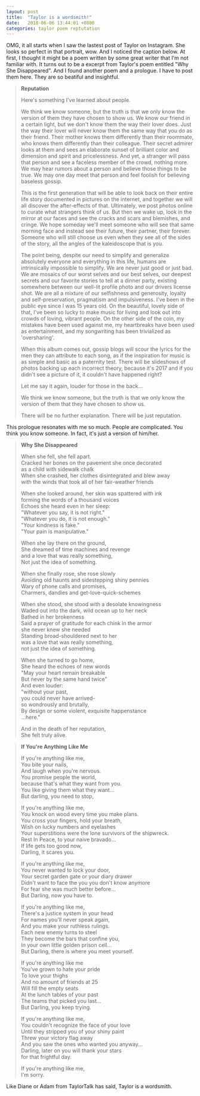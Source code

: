 ```yaml
---
layout: post
title:  "Taylor is a wordsmith!"
date:   2018-06-06 13:44:01 +0800
categories: taylor poem reptutation 
---
```


OMG, it all starts when I saw the lastest post of Taylor on Instagram. She looks so perfect in that portrait, wow. And I noticed the caption below. At first, I thought it might be a poem written by some great writer that I'm not familiar with. It turns out to be a excerpt from Taylor's poem entitled "Why She Disappeared". And I found another poem and a prologue. I have to post them here. They are so beatiful and insightful.

> **Reputation**
>
> Here's something I've learned about people.
> 
> We think we know someone, but the truth is that we only know the version of them they have chosen to show us. We know our friend in a certain light, but we don't know them the way their lover does. Just the way their lover will never know them the same way that you do as their friend. Their mother knows them differently than their roommate, who knows them differently than their colleague. Their secret admirer looks at them and sees an elaborate sunset of brilliant color and dimension and spirit and pricelessness. And yet, a stranger will pass that person and see a faceless member of the crowd, nothing more. We may hear rumors about a person and believe those things to be true. We may one day meet that person and feel foolish for believing baseless gossip.
> 
> This is the first generation that will be able to look back on their entire life story documented in pictures on the internet, and together we will all discover the after-effects of that. Ultimately, we post photos online to curate what strangers think of us. But then we wake up, look in the mirror at our faces and see the cracks and scars and blemishes, and cringe. We hope someday we'll meet someone who will see that same morning face and instead see their future, their partner, their forever. Someone who will still choose us even when they see all of the sides of the story, all the angles of the kaleidoscope that is you.
> 
> The point being, despite our need to simplify and generalize absolutely everyone and everything in this life, humans are intrinsically impossible to simplify. We are never just good or just bad. We are mosaics of our worst selves and our best selves, our deepest secrets and our favorite stories to tell at a dinner party, existing somewhere between our well-lit profile photo and our drivers license shot. We are all a mixture of our selfishness and generosity, loyalty and self-preservation, pragmatism and impulsiveness. I've been in the public eye since I was 15 years old. On the beautiful, lovely side of that, I've been so lucky to make music for living and look out into crowds of loving, vibrant people. On the other side of the coin, my mistakes have been used against me, my heartbreaks have been used as entertainment, and my songwriting has been trivialized as 'oversharing'.
> 
> When this album comes out, gossip blogs will scour the lyrics for the men they can attribute to each song, as if the inspiration for music is as simple and basic as a paternity test. There will be slideshows of photos backing up each incorrect theory, because it's 2017 and if you didn't see a picture of it, it couldn't have happened right?
> 
> Let me say it again, louder for those in the back...
> 
> We think we know someone, but the truth is that we only know the version of them that they have chosen to show us.
> 
> There will be no further explanation.
> There will be just reputation.

This prologue resonates with me so much. People are complicated. You think you know someone. In fact, it's just a version of him/her.

> **Why She Disappeared**    
>    
> When she fell, she fell apart.    
> Cracked her bones on the pavement she once decorated    
> as a child with sidewalk chalk    
> When she crashed, her clothes disintegrated and blew away    
> with the winds that took all of her fair-weather friends    
>     
> When she looked around, her skin was spattered with ink    
> forming the words of a thousand voices    
> Echoes she heard even in her sleep:    
> "Whatever you say, it is not right."    
> "Whatever you do, it is not enough."    
> "Your kindness is fake."    
> "Your pain is manipulative."    
>     
> When she lay there on the ground,    
> She dreamed of time machines and revenge    
> and a love that was really something,    
> Not just the idea of something.    
>     
> When she finally rose, she rose slowly    
> Avoiding old haunts and sidestepping shiny pennies    
> Wary of phone calls and promises,    
> Charmers, dandies and get-love-quick-schemes    
>     
> When she stood, she stood with a desolate knowingness    
> Waded out into the dark, wild ocean up to her neck    
> Bathed in her brokenness    
> Said a prayer of gratitude for each chink in the armor    
> she never knew she needed    
> Standing broad-shouldered next to her    
> was a love that was really something,    
> not just the idea of something.    
>     
> When she turned to go home,    
> She heard the echoes of new words    
> "May your heart remain breakable    
> But never by the same hand twice"    
> And even louder:    
> "without your past,    
> you could never have arrived-    
> so wondrously and brutally,    
> By design or some violent, exquisite happenstance    
> ...here."    
>     
> And in the death of her reputation,    
> She felt truly alive.     

> **If You're Anything Like Me**     
>     
> If you're anything like me,      
> You bite your nails,       
> And laugh when you're nervous.      
> You promise people the world,    
> because that's what they want from you.    
> You like giving them what they want...    
> But darling, you need to stop,    
>     
> If you're anything like me,    
> You knock on wood every time you make plans.    
> You cross your fingers, hold your breath,    
> Wish on lucky numbers and eyelashes    
> Your superstitions were the lone survivors of the shipwreck.    
> Rest In Peace, to your naive bravado...    
> If life gets too good now,    
> Darling, it scares you.    
>     
> If you're anything like me,    
> You never wanted to lock your door,    
> Your secret garden gate or your diary drawer    
> Didn't want to face the you you don't know anymore    
> For fear she was much better before...    
> But Darling, now you have to.    
>     
> If you're anything like me,    
> There's a justice system in your head    
> For names you'll never speak again,    
> And you make your ruthless rulings.    
> Each new enemy turns to steel    
> They become the bars that confine you,    
> In your own little golden prison cell...    
> But Darling, there is where you meet yourself.    
>     
> If you're anything like me    
> You've grown to hate your pride    
> To love your thighs    
> And no amount of friends at 25    
> Will fill the empty seats    
> At the lunch tables of your past    
> The teams that picked you last...    
> But Darling, you keep trying.    
>     
> If you're anything like me,    
> You couldn't recognize the face of your love    
> Until they stripped you of your shiny paint    
> Threw your victory flag away    
> And you saw the ones who wanted you anyway...    
> Darling, later on you will thank your stars    
> for that frightful day.    
>     
> If you're anything like me,    
> I'm sorry.    
>     
 
Like Diane or Adam from TaylorTalk has said, Taylor is a wordsmith.
